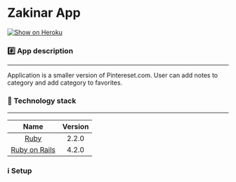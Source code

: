 Zakinar App
================

[![Show on Heroku](https://www.herokucdn.com/deploy/button.png)](https://blooming-temple-9070.herokuapp.com/)

### :hash: App description
-------------

Application is a smaller version of Pintereset.com. 
User can add notes to category and add category to favorites. 


### :closed_lock_with_key: Technology stack
-------------

| Name |  Version |
| :--: | :---: |
| [Ruby](https://www.ruby-lang.org) | 2.2.0 |
| [Ruby on Rails](http://www.rubyonrails.org/) | 4.2.0 |


### :information_source: Setup

